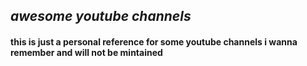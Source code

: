 ## _awesome youtube channels_

#### **this is just a personal reference for some youtube channels i wanna remember and will not be mintained**
